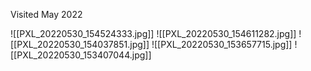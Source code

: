 Visited May 2022

![[PXL_20220530_154524333.jpg]]
![[PXL_20220530_154611282.jpg]]
![[PXL_20220530_154037851.jpg]]
![[PXL_20220530_153657715.jpg]]
![[PXL_20220530_153407044.jpg]]